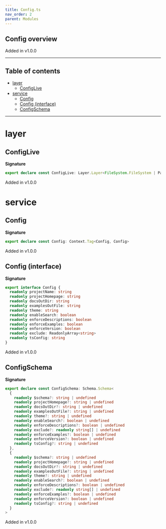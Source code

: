 ```yaml
---
title: Config.ts
nav_order: 2
parent: Modules
---
```


## Config overview

Added in v1.0.0

---

<h2 class="text-delta">Table of contents</h2>

- [layer](#layer)
  - [ConfigLive](#configlive)
- [service](#service)
  - [Config](#config)
  - [Config (interface)](#config-interface)
  - [ConfigSchema](#configschema)

---

# layer

## ConfigLive

**Signature**

```ts
export declare const ConfigLive: Layer.Layer<FileSystem.FileSystem | Path.Path | Process.Process, Error, Config>
```

Added in v1.0.0

# service

## Config

**Signature**

```ts
export declare const Config: Context.Tag<Config, Config>
```

Added in v1.0.0

## Config (interface)

**Signature**

```ts
export interface Config {
  readonly projectName: string
  readonly projectHomepage: string
  readonly docsOutDir: string
  readonly examplesOutFile: string
  readonly theme: string
  readonly enableSearch: boolean
  readonly enforceDescriptions: boolean
  readonly enforceExamples: boolean
  readonly enforceVersion: boolean
  readonly exclude: ReadonlyArray<string>
  readonly tsConfig: string
}
```

Added in v1.0.0

## ConfigSchema

**Signature**

```ts
export declare const ConfigSchema: Schema.Schema<
  {
    readonly $schema?: string | undefined
    readonly projectHomepage?: string | undefined
    readonly docsOutDir?: string | undefined
    readonly examplesOutFile?: string | undefined
    readonly theme?: string | undefined
    readonly enableSearch?: boolean | undefined
    readonly enforceDescriptions?: boolean | undefined
    readonly exclude?: readonly string[] | undefined
    readonly enforceExamples?: boolean | undefined
    readonly enforceVersion?: boolean | undefined
    readonly tsConfig?: string | undefined
  },
  {
    readonly $schema?: string | undefined
    readonly projectHomepage?: string | undefined
    readonly docsOutDir?: string | undefined
    readonly examplesOutFile?: string | undefined
    readonly theme?: string | undefined
    readonly enableSearch?: boolean | undefined
    readonly enforceDescriptions?: boolean | undefined
    readonly exclude?: readonly string[] | undefined
    readonly enforceExamples?: boolean | undefined
    readonly enforceVersion?: boolean | undefined
    readonly tsConfig?: string | undefined
  }
>
```

Added in v1.0.0
